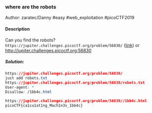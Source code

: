 ### where are the robots

Author: zaratec/Danny
#easy #web_exploitation #picoCTF2019 
#### Description

Can you find the robots? `https://jupiter.challenges.picoctf.org/problem/56830/` ([link](https://jupiter.challenges.picoctf.org/problem/56830/)) or http://jupiter.challenges.picoctf.org:56830

##### Solution:
```css
https://jupiter.challenges.picoctf.org/problem/56830/
just add robots.txt
https://jupiter.challenges.picoctf.org/problem/56830/robots.txt
User-agent: *
Disallow: /1bb4c.html

https://jupiter.challenges.picoctf.org/problem/56830//1bb4c.html
picoCTF{ca1cu1at1ng_Mach1n3s_1bb4c}

```